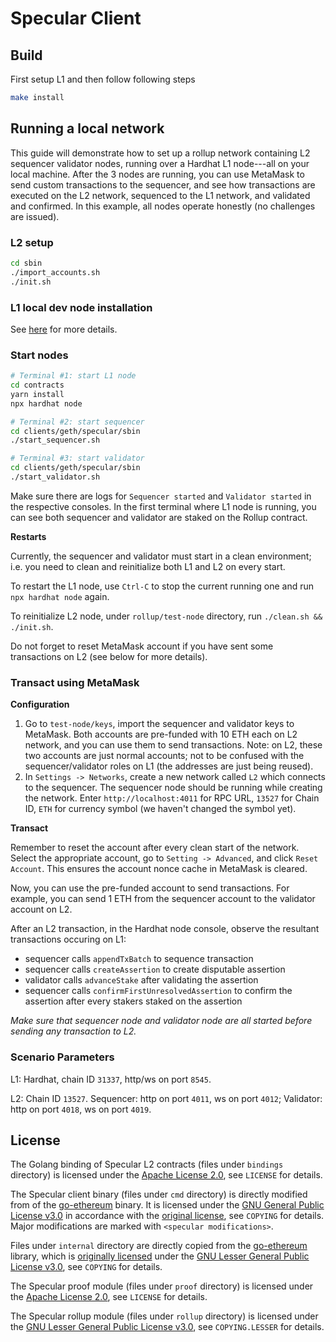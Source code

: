 # Specular Client

## Build

First setup L1 and then follow following steps
```sh
make install
```

## Running a local network

This guide will demonstrate how to set up a rollup network containing L2 sequencer validator nodes, running over a Hardhat L1 node---all on your local machine.
After the 3 nodes are running, you can use MetaMask to send custom transactions to the sequencer, and see how transactions are executed on the L2 network, sequenced to the L1 network, and validated and confirmed.
In this example, all nodes operate honestly (no challenges are issued).

### L2 setup

```sh
cd sbin
./import_accounts.sh
./init.sh
```

### L1 local dev node installation

See [here](https://github.com/SpecularL2/specular/tree/main/contracts) for more details.

### Start nodes

```sh
# Terminal #1: start L1 node
cd contracts
yarn install
npx hardhat node

# Terminal #2: start sequencer
cd clients/geth/specular/sbin
./start_sequencer.sh

# Terminal #3: start validator
cd clients/geth/specular/sbin
./start_validator.sh
```

Make sure there are logs for `Sequencer started` and `Validator started` in the respective consoles.
In the first terminal where L1 node is running, you can see both sequencer and validator are staked on the Rollup contract.

**Restarts**

Currently, the sequencer and validator must start in a clean environment; i.e. you need to clean and reinitialize both L1 and L2 on every start.

To restart the L1 node, use `Ctrl-C` to stop the current running one and run `npx hardhat node` again.

To reinitialize L2 node, under `rollup/test-node` directory, run `./clean.sh && ./init.sh`.

Do not forget to reset MetaMask account if you have sent some transactions on L2 (see below for more details).

### Transact using MetaMask

**Configuration**

1. Go to `test-node/keys`, import the sequencer and validator keys to MetaMask.
Both accounts are pre-funded with 10 ETH each on L2 network, and you can use them to send transactions. Note: on L2, these two accounts are just normal accounts; not to be confused with the sequencer/validator roles on L1 (the addresses are just being reused).
2. In `Settings -> Networks`, create a new network called `L2` which connects to the sequencer.
The sequencer node should be running while creating the network.
Enter `http://localhost:4011` for RPC URL, `13527` for Chain ID, `ETH` for currency symbol (we haven't changed the symbol yet).

**Transact**

Remember to reset the account after every clean start of the network.
Select the appropriate account, go to `Setting -> Advanced`, and click `Reset Account`.
This ensures the account nonce cache in MetaMask is cleared.

Now, you can use the pre-funded account to send transactions.
For example, you can send 1 ETH from the sequencer account to the validator account on L2.

After an L2 transaction, in the Hardhat node console, observe the resultant transactions occuring on L1:
- sequencer calls `appendTxBatch` to sequence transaction
- sequencer calls `createAssertion` to create disputable assertion
- validator calls `advanceStake` after validating the assertion
- sequencer calls `confirmFirstUnresolvedAssertion` to confirm the assertion after every stakers staked on the assertion

*Make sure that sequencer node and validator node are all started before sending any transaction to L2.*

### Scenario Parameters

L1: Hardhat, chain ID `31337`, http/ws on port `8545`.

L2: Chain ID `13527`. Sequencer: http on port `4011`, ws on port `4012`; Validator: http on port `4018`, ws on port `4019`.

## License

The Golang binding of Specular L2 contracts (files under `bindings` directory) is licensed under the [Apache License 2.0](https://www.apache.org/licenses/LICENSE-2.0), see `LICENSE` for details.

The Specular client binary (files under `cmd` directory) is directly modified from of the [go-ethereum](https://github.com/ethereum/go-ethereum) binary. It is licensed under the [GNU General Public License v3.0](https://www.gnu.org/licenses/gpl-3.0.en.html) in accordance with the [original license](https://github.com/ethereum/go-ethereum/blob/master/COPYING), see `COPYING` for details. Major modifications are marked with `<specular modifications>`.

Files under `internal` directory are directly copied from the [go-ethereum](https://github.com/ethereum/go-ethereum) library, which is [originally licensed](https://github.com/ethereum/go-ethereum/blob/master/COPYING.LESSER) under the [GNU Lesser General Public License v3.0](https://www.gnu.org/licenses/lgpl-3.0.en.html), see `COPYING` for details.

The Specular proof module (files under `proof` directory) is licensed under the [Apache License 2.0](https://www.apache.org/licenses/LICENSE-2.0), see `LICENSE` for details.

The Specular rollup module (files under `rollup` directory) is licensed under the [GNU Lesser General Public License v3.0](https://www.gnu.org/licenses/lgpl-3.0.en.html), see `COPYING.LESSER` for details.
